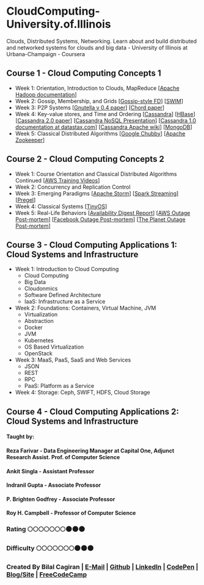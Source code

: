 # CloudComputing-University.of.Illinois
Clouds, Distributed Systems, Networking. Learn about and build distributed and networked systems for clouds and big data - University of Illinois at Urbana-Champaign - Coursera

## Course 1 - Cloud Computing Concepts 1
* Week 1: Orientation, Introduction to Clouds, MapReduce [[Apache Hadoop documentation](http://hadoop.apache.org/)]
* Week 2: Gossip, Membership, and Grids [[Gossip-style FD](http://dl.acm.org/citation.cfm?id=1659238)] [[SWIM](http://ieeexplore.ieee.org/document/1028914/?reload=true&arnumber=1028914)]
* Week 3: P2P Systems [[Gnutella v 0.4 paper](https://courses.engr.illinois.edu/cs425/fa2014/gnutella_protocol_0.4.pdf)] [[Chord paper](https://pdos.csail.mit.edu/papers/chord:sigcomm01/chord_sigcomm.pdf)]
* Week 4: Key-value stores, and Time and Ordering [[Cassandra](http://docs.datastax.com/en/archived/cassandra/2.0/cassandra/gettingStartedCassandraIntro.html)] [[HBase](http://hbase.apache.org/)] [[Cassandra 2.0 paper](http://docs.datastax.com/en/articles/cassandra/cassandrathenandnow.html)] [[Cassandra NoSQL Presentation](https://www.slideshare.net/Eweaver/cassandra-presentation-at-nosql)] [[Cassandra 1.0 documentation at datastax.com](http://docs.datastax.com/en/archived/cassandra/1.0/docs/)] [[Cassandra Apache wiki](https://wiki.apache.org/cassandra/ArchitectureOverview)] [[MongoDB](https://www.mongodb.com/)]
* Week 5: Classical Distributed Algorithms [[Google Chubby](https://research.google.com/archive/chubby.html)] [[Apache Zookeeper](http://zookeeper.apache.org/)]

## Course 2 - Cloud Computing Concepts 2
* Week 1: Course Orientation and Classical Distributed Algorithms Continued [[AWS Training Videos](https://aws.amazon.com/training/intro_series/)]
* Week 2: Concurrency and Replication Control
* Week 3: Emerging Paradigms [[Apache Storm](http://storm.apache.org/)] [[Spark Streaming](https://www2.eecs.berkeley.edu/Pubs/TechRpts/2012/EECS-2012-259.pdf)] [[Pregel](http://dl.acm.org/citation.cfm?id=1807184)]
* Week 4: Classical Systems [[TinyOS](www.tinyos.net)]
* Week 5: Real-Life Behaviors [[Availability Digest Report](http://www.availabilitydigest.com/public_articles/0704/data_center_outages-lessons.pdf)] [[AWS Outage Post-mortem](https://aws.amazon.com/message/65648/)] [[Facebook Outage Post-mortem](https://www.facebook.com/notes/facebook-engineering/more-details-on-todays-outage/431441338919)] [[The Planet Outage Post-mortem](http://www.availabilitydigest.com/public_articles/0309/planet_explosion.pdf)]

## Course 3 - Cloud Computing Applications 1: Cloud Systems and Infrastructure
* Week 1: Introduction to Cloud Computing 
  * Cloud Computing
  * Big Data
  * Cloudonmics
  * Software Defined Architecture
  * IaaS: Infrastructure as a Service
* Week 2: Foundations: Containers, Virtual Machine, JVM
  * Virtualization
  * Abstraction
  * Docker
  * JVM
  * Kubernetes
  * OS Based Virtualization
  * OpenStack
* Week 3: MaaS, PaaS, SaaS and Web Services 
  * JSON
  * REST
  * RPC
  * PaaS: Platform as a Service
* Week 4: Storage: Ceph, SWIFT, HDFS, Cloud Storage 

## Course 4 - Cloud Computing Applications 2: Cloud Systems and Infrastructure

#### Taught by:
#### Reza Farivar - Data Engineering Manager at Capital One, Adjunct Research Assist. Prof. of Computer Science
#### Ankit Singla - Assistant Professor
#### Indranil Gupta - Associate Professor
#### P. Brighten Godfrey - Associate Professor
#### Roy H. Campbell - Professor of Computer Science

### Rating :full_moon::full_moon::full_moon::full_moon::full_moon::full_moon::full_moon::new_moon::new_moon::new_moon:
### Difficulty :full_moon::full_moon::full_moon::full_moon::full_moon::full_moon::full_moon::new_moon::new_moon::new_moon:

### Created By Bilal Cagiran | [E-Mail](mailto:bcagiran@hotmail.com) | [Github](https://github.com/extwiii/) | [LinkedIn](https://linkedin.com/in/bilalcagiran) | [CodePen](http://codepen.io/extwiii/) | [Blog/Site](http://bilalcagiran.com) | [FreeCodeCamp](https://www.freecodecamp.com/extwiii) 
